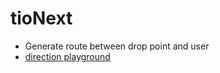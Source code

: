 # tioNext

- Generate route between drop point and user
- [direction playground](https://docs.mapbox.com/playground/directions/)

